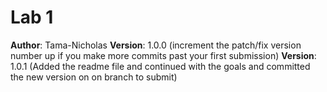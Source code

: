 # Lab 1

**Author**: Tama-Nicholas
**Version**: 1.0.0 (increment the patch/fix version number up if you make more commits past your first submission)
**Version**: 1.0.1 (Added the readme file and continued with the goals and committed the new version on on branch to submit)
